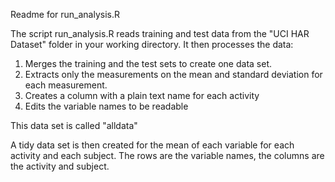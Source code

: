 Readme for run_analysis.R

The script run_analysis.R reads training and test data from the "UCI HAR Dataset" folder in your working directory. It then processes the data:

1) Merges the training and the test sets to create one data set.
2) Extracts only the measurements on the mean and standard deviation for each measurement.
3) Creates a column with a plain text name for each activity
4) Edits the variable names to be readable

This data set is called "alldata"

A tidy data set is then created for the mean of each variable for each activity and each subject. The rows are the variable names, the columns are the activity and subject.
